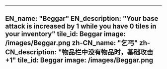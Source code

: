 ---

EN_name: "Beggar"
EN_description: "Your base attack is increased by 1 while you have 0 tiles in your inventory"
tile_id: Beggar
image: /images/Beggar.png
zh-CN_name: "乞丐"
zh-CN_description: "物品栏中没有物品时，基础攻击+1"
tile_id: Beggar
image: /images/Beggar.png
---